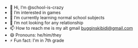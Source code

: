 - 👋 Hi, I’m @school-is-crazy
- 👀 I’m interested in games
- 🌱 I’m currently learning normal school subjects
- 💞️ I’m not looking for any relationship
- 📫 How to reach me is my alt gmail bugginskibidi@gmail.com
- 😄 Pronouns: he/him/they
- ⚡ Fun fact: I'm in 7th grade

<!---
school-is-crazy/school-is-crazy is a ✨ special ✨ repository because its `README.md` (this file) appears on your GitHub profile.
You can click the Preview link to take a look at your changes.
--->
